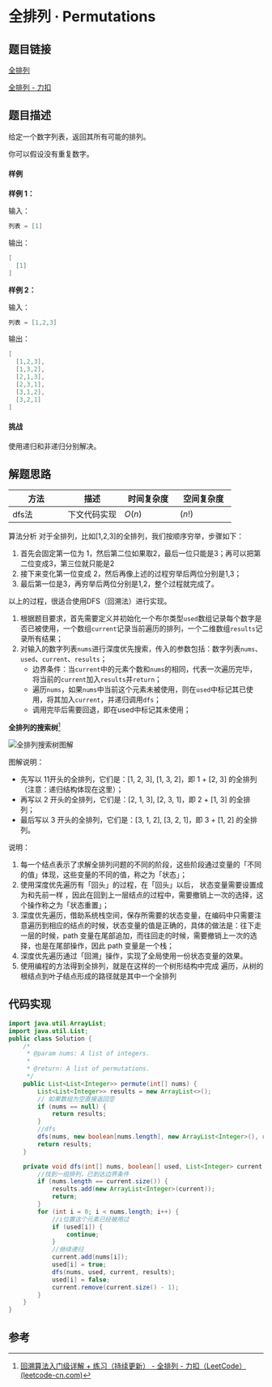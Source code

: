
#  全排列 · Permutations

## 题目链接

[全排列](https://www.lintcode.com/problem/15/?_from=collection&fromId=161)

[全排列 - 力扣](https://leetcode-cn.com/problems/permutations/solution/quan-pai-lie-by-leetcode-solution-2/)

## 题目描述
给定一个数字列表，返回其所有可能的排列。

你可以假设没有重复数字。

#### 样例

**样例 1：**

输入：

```java
列表 = [1]
```

输出：

```java
[
  [1]
]
```

**样例 2：**

输入：

```java
列表 = [1,2,3]
```

输出：

```java
[
  [1,2,3],
  [1,3,2],
  [2,1,3],
  [2,3,1],
  [3,1,2],
  [3,2,1]
]
```

#### 挑战

使用递归和非递归分别解决。



## 解题思路
| <div style="width:70pt">方法</div>  |描述 |<div style="width:70pt">时间复杂度</div> |<div style="width:70pt">空间复杂度</div>|
|---|---|---|---|
|  dfs法 | 下文代码实现  | $O(n)$|$(n!)$|

算法分析
对于全排列，比如[1,2,3]的全排列，我们按顺序穷举，步骤如下： 

1. 首先会固定第一位为 1，然后第二位如果取2，最后一位只能是3；再可以把第二位变成3，第三位就只能是2
2.  接下来变化第一位变成 2，然后再像上述的过程穷举后两位分别是1,3；
3.  最后第一位是3，再穷举后两位分别是1,2，整个过程就完成了。

以上的过程，很适合使用DFS（回溯法）进行实现。
1. 根据题目要求，首先需要定义并初始化一个布尔类型`used`数组记录每个数字是否已被使用，一个数组`current`记录当前遍历的排列，一个二维数组`results`记录所有结果；
2. 对输入的数字列表`nums`进行深度优先搜索，传入的参数包括：数字列表`nums`、`used`、`current`、`results`；
   - 边界条件：当`current`中的元素个数和`nums`的相同，代表一次遍历完毕，将当前的`current`加入`results`并`return`；
   - 遍历`nums`，如果`nums`中当前这个元素未被使用，则在`used`中标记其已使用，将其加入`current`，并递归调用`dfs`；
   - 调用完毕后需要回退，即在used中标记其未使用；

**全排列的搜索树**[^1]



![全排列搜索树图解](http://cdn.yangchaofan.cn/typora/全排列搜索树图解.png)

图解说明：

- 先写以 11开头的全排列，它们是：[1, 2, 3], [1, 3, 2]，即 1 + [2, 3] 的全排列（注意：递归结构体现在这里）；
- 再写以 2 开头的全排列，它们是：[2, 1, 3], [2, 3, 1]，即 2 + [1, 3] 的全排列；
- 最后写以 3 开头的全排列，它们是：[3, 1, 2], [3, 2, 1]，即 3 + [1, 2] 的全排列。

说明：

1. 每一个结点表示了求解全排列问题的不同的阶段，这些阶段通过变量的「不同的值」体现，这些变量的不同的值，称之为「状态」；
2. 使用深度优先遍历有「回头」的过程，在「回头」以后， 状态变量需要设置成为和先前一样 ，因此在回到上一层结点的过程中，需要撤销上一次的选择，这个操作称之为「状态重置」；
3. 深度优先遍历，借助系统栈空间，保存所需要的状态变量，在编码中只需要注意遍历到相应的结点的时候，状态变量的值是正确的，具体的做法是：往下走一层的时候，path 变量在尾部追加，而往回走的时候，需要撤销上一次的选择，也是在尾部操作，因此 path 变量是一个栈；
4. 深度优先遍历通过「回溯」操作，实现了全局使用一份状态变量的效果。
5. 使用编程的方法得到全排列，就是在这样的一个树形结构中完成 遍历，从树的根结点到叶子结点形成的路径就是其中一个全排列





## 代码实现

```java
import java.util.ArrayList;
import java.util.List;
public class Solution {
    /*
     * @param nums: A list of integers.
     * 
     * @return: A list of permutations.
     */
    public List<List<Integer>> permute(int[] nums) {
        List<List<Integer>> results = new ArrayList<>();
        // 如果数组为空直接返回空
        if (nums == null) {
            return results;
        }
        //dfs
        dfs(nums, new boolean[nums.length], new ArrayList<Integer>(), results);
        return results;
    }

    private void dfs(int[] nums, boolean[] used, List<Integer> current, List<List<Integer>> results) {
        //找到一组排列，已到达边界条件
        if (nums.length == current.size()) {
            results.add(new ArrayList<Integer>(current));
            return;
        }
        for (int i = 0; i < nums.length; i++) {
            //i位置这个元素已经被用过
            if (used[i]) {
                continue;
            }
            //继续递归
            current.add(nums[i]);
            used[i] = true;
            dfs(nums, used, current, results);
            used[i] = false;
            current.remove(current.size() - 1);
        }
    }
}

```



## 参考

[^1]:[回溯算法入门级详解 + 练习（持续更新） - 全排列 - 力扣（LeetCode） (leetcode-cn.com)](https://leetcode-cn.com/problems/permutations/solution/hui-su-suan-fa-python-dai-ma-java-dai-ma-by-liweiw/)